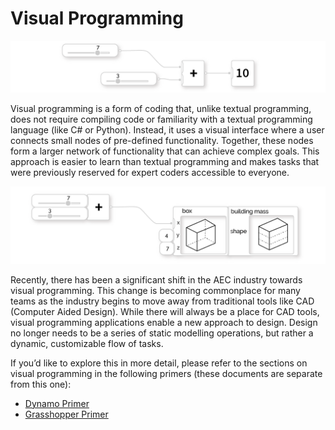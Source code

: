 # Visual Programming

![](../.gitbook/assets/visual1.png)

Visual programming is a form of coding that, unlike textual programming, does not require compiling code or familiarity with a textual programming language \(like C\# or Python\). Instead, it uses a visual interface where a user connects small nodes of pre-defined functionality. Together, these nodes form a larger network of functionality that can achieve complex goals. This approach is easier to learn than textual programming and makes tasks that were previously reserved for expert coders accessible to everyone.

![](../.gitbook/assets/visual2.png)

Recently, there has been a significant shift in the AEC industry towards visual programming. This change is becoming commonplace for many teams as the industry begins to move away from traditional tools like CAD \(Computer Aided Design\). While there will always be a place for CAD tools, visual programming applications enable a new approach to design. Design no longer needs to be a series of static modelling operations, but rather a dynamic, customizable flow of tasks.

If you’d like to explore this in more detail, please refer to the sections on visual programming in the following primers \(these documents are separate from this one\):

* [Dynamo Primer](http://primer.dynamobim.org/01_Introduction/1-1_what_is_visual_programming.html)
* [Grasshopper Primer](http://grasshopperprimer.com/en/index.html?index.html)

